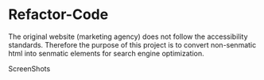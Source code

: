 # Refactor-Code

The original website (marketing agency) does not follow the accessibility standards. Therefore the purpose of this project is to convert non-senmatic html into senmatic elements for search engine optimization. 

ScreenShots